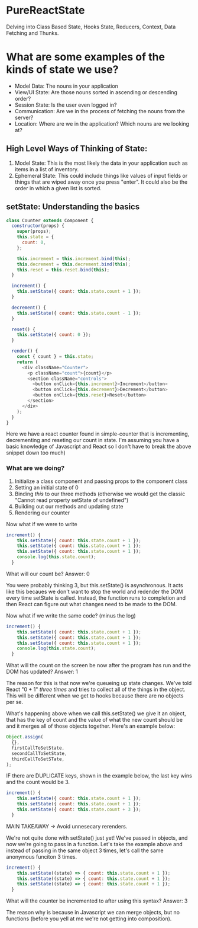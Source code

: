 # PureReactState

Delving into Class Based State, Hooks State, Reducers, Context, Data Fetching and Thunks.

# What are some examples of the kinds of state we use?

- Model Data: The nouns in your application
- View/UI State: Are those nouns sorted in ascending or descending order?
- Session State: Is the user even logged in?
- Communication: Are we in the process of fetching the nouns from the server?
- Location: Where are we in the application? Which nouns are we looking at?

## High Level Ways of Thinking of State:

1. Model State: This is the most likely the data in your application such as items in a list of inventory.
2. Ephemeral State: This could include things like values of input fields or things that are wiped away once you press "enter". It could also be the order in which a given list is sorted.

## setState: Understanding the basics
```javascript
class Counter extends Component {
  constructor(props) {
    super(props);
    this.state = {
      count: 0,
    };

    this.increment = this.increment.bind(this);
    this.decrement = this.decrement.bind(this);
    this.reset = this.reset.bind(this);
  }

  increment() {
    this.setState({ count: this.state.count + 1 });
  }

  decrement() {
    this.setState({ count: this.state.count - 1 });
  }

  reset() {
    this.setState({ count: 0 });
  }

  render() {
    const { count } = this.state;
    return (
      <div className="Counter">
        <p className="count">{count}</p>
        <section className="controls">
          <button onClick={this.increment}>Increment</button>
          <button onClick={this.decrement}>Decrement</button>
          <button onClick={this.reset}>Reset</button>
        </section>
      </div>
    );
  }
}
```
Here we have a react counter found in simple-counter that is incrementing, decrementing and reseting our count in state.
I'm assuming you have a basic knowledge of Javascript and React so I don't have to break the above snippet down too much)

### What are we doing?
1. Initialize a class component and passing props to the component class
2. Setting an initial state of 0
3. Binding *this* to our three methods (otherwise we would get the classic "Cannot read property setState of undefined")
4. Building out our methods and updating state
5. Rendering our counter

Now what if we were to write
```javascript
increment() {
    this.setState({ count: this.state.count + 1 });
    this.setState({ count: this.state.count + 1 });
    this.setState({ count: this.state.count + 1 });
    console.log(this.state.count);
  }
```
What will our count be?
Answer: 0

You were probably thinking 3, but this.setState() is asynchronous. 
It acts like this becaues we don't want to stop the world and redender the DOM every time setState is called.
Instead, the function runs to completion and then React can figure out what changes need to be made to the DOM.

Now what if we write the same code? (minus the log)
```javascript
increment() {
    this.setState({ count: this.state.count + 1 });
    this.setState({ count: this.state.count + 1 });
    this.setState({ count: this.state.count + 1 });
    console.log(this.state.count);
  }
```
What will the count on the screen be now after the program has run and the DOM has updated?
Answer: 1

The reason for this is that now we're queueing up state changes. We've told React "0 + 1" *three times* and tries to collect all of the things in the object. This will be different when we get to hooks because there are no objects per se.  

What's happening above when we call this.setState() we give it an object, that has the key of count and the value of what the new count should be and it merges all of those objects together. Here's an example below:
```javascript
Object.assign(
  {},
  firstCallToSetState,
  secondCallToSetState,
  thirdCallToSetSTate,
);
```

IF there are DUPLICATE keys, shown in the example below, the last key wins and the count would be 3.
```javascript
increment() {
    this.setState({ count: this.state.count + 1 });
    this.setState({ count: this.state.count + 1 });
    this.setState({ count: this.state.count + 3 });
  }
```


MAIN TAKEAWAY -> Avoid unnesecary rerenders. 

We're not quite done with setState() just yet! We've passed in objects, and now we're going to pass in a function.
Let's take the example above and instead of passing in the same object 3 times, let's call the same anonymous funciton 3 times.
```javascript
increment() {
    this.setState((state) => { count: this.state.count + 1 });
    this.setState((state) => { count: this.state.count + 1 });
    this.setState((state) => { count: this.state.count + 1 });
  }
```
What will the counter be incremented to after using this syntax?
Answer: 3

The reason why is because in Javascript we can merge objects, but no functions (before you yell at me we're not getting into composition). 



